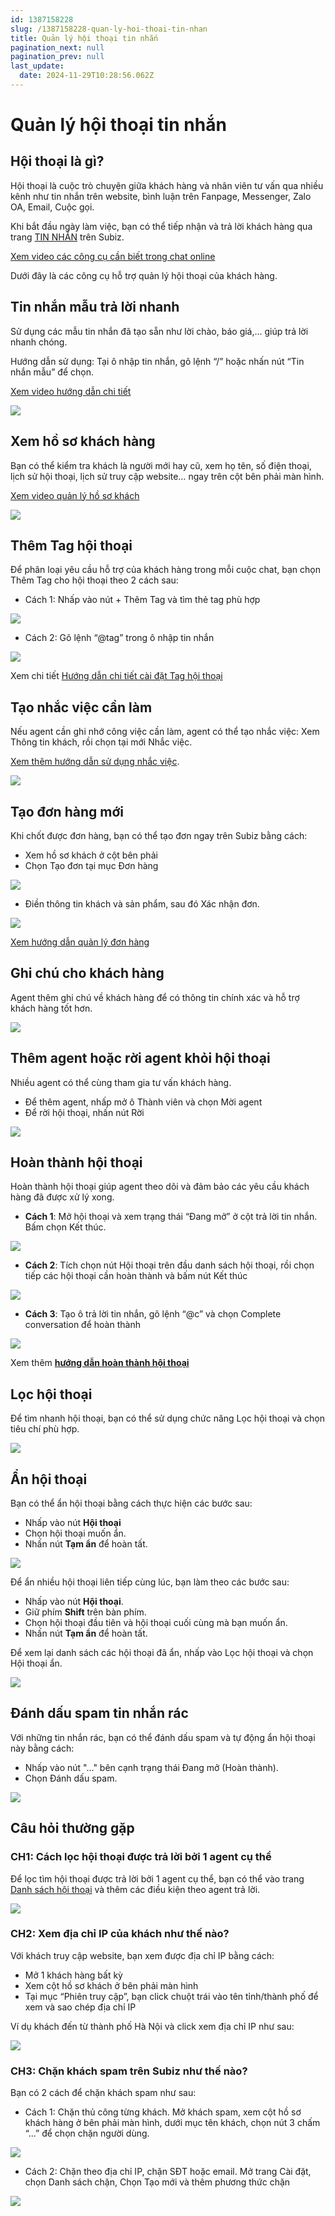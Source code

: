 ```yaml
---
id: 1387158228
slug: /1387158228-quan-ly-hoi-thoai-tin-nhan
title: Quản lý hội thoại tin nhắn
pagination_next: null
pagination_prev: null
last_update:
  date: 2024-11-29T10:28:56.062Z
---
```


# Quản lý hội thoại tin nhắn



## Hội thoại là gì?


Hội thoại là cuộc trò chuyện giữa khách hàng và nhân viên tư vấn qua nhiều kênh như tin nhắn trên website, bình luận trên Fanpage, Messenger, Zalo OA, Email, Cuộc gọi.

Khi bắt đầu ngày làm việc, bạn có thể tiếp nhận và trả lời khách hàng qua trang [TIN NHẮN](https://app.subiz.com.vn/convo) trên Subiz. 

[Xem video các công cụ cần biết trong chat online](https://www.youtube.com/watch?v=oi6nmPYPAPk&t=1s)

Dưới đây là các công cụ hỗ trợ quản lý hội thoại của khách hàng.
## Tin nhắn mẫu trả lời nhanh


Sử dụng các mẫu tin nhắn đã tạo sẵn như lời chào, báo giá,... giúp trả lời nhanh chóng.

Hướng dẫn sử dụng: Tại ô nhập tin nhắn, gõ lệnh “/” hoặc nhấn nút “Tin nhắn mẫu” để chọn.

[Xem video hướng dẫn chi tiết](https://www.youtube.com/watch?v=d4Fo9eOcgp4)




![](https://vcdn.subiz-cdn.com/file/fisgyrdjfzttugzsvrpu_acpxkgumifuoofoosble/unnamed.png)



## Xem hồ sơ khách hàng


Bạn có thể kiểm tra khách là người mới hay cũ, xem họ tên, số điện thoại, lịch sử hội thoại, lịch sử truy cập website… ngay trên cột bên phải màn hình.



[Xem video quản lý hồ sơ khách](https://www.youtube.com/watch?v=mgdD4D_OXv8)




![](https://vcdn.subiz-cdn.com/file/fisgyraxfecnzaeimgmi_acpxkgumifuoofoosble/unnamed.png)

## Thêm Tag hội thoại


Để phân loại yêu cầu hỗ trợ của khách hàng trong mỗi cuộc chat, bạn chọn Thêm Tag cho hội thoại theo 2 cách sau:



- Cách 1: Nhấp vào nút + Thêm Tag và tìm thẻ tag phù hợp




![](https://vcdn.subiz-cdn.com/file/fisgyraxjxvumktqykzz_acpxkgumifuoofoosble/unnamed.png)




- Cách 2: Gõ lệnh “@tag” trong ô nhập tin nhắn




![](https://vcdn.subiz-cdn.com/file/fisgyraxopktxxahtisv_acpxkgumifuoofoosble/unnamed.png)


Xem chi tiết [Hướng dẫn chi tiết cài đặt Tag hội thoại](https://subiz.com.vn/docs/662546069-tag-hoi-thoai)
## Tạo nhắc việc cần làm


Nếu agent cần ghi nhớ công việc cần làm, agent có thể tạo nhắc việc: Xem Thông tin khách, rồi chọn tại mới Nhắc việc.

[Xem thêm hướng dẫn sử dụng nhắc việc](https://subiz.com.vn/docs/2039731542-nhac-viec-can-lam).




![](https://vcdn.subiz-cdn.com/file/fisgyraxttqtiqsjujqq_acpxkgumifuoofoosble/unnamed.png)

## Tạo đơn hàng mới


Khi chốt được đơn hàng, bạn có thể tạo đơn ngay trên Subiz bằng cách: 

- Xem hồ sơ khách ở cột bên phải
- Chọn Tạo đơn tại mục Đơn hàng


![](https://vcdn.subiz-cdn.com/file/fisgyraxykkaijlgpvzc_acpxkgumifuoofoosble/unnamed.png)




- Điền thông tin khách và sản phẩm, sau đó Xác nhận đơn.




![](https://vcdn.subiz-cdn.com/file/fisgyrayduvzwmnbbhej_acpxkgumifuoofoosble/unnamed.png)


[Xem hướng dẫn quản lý đơn hàng](https://subiz.com.vn/docs/1276788659-don-hang)
## Ghi chú cho khách hàng


Agent thêm ghi chú về khách hàng để có thông tin chính xác và hỗ trợ khách hàng tốt hơn.




![](https://vcdn.subiz-cdn.com/file/fisgyrayjmforwqpodsp_acpxkgumifuoofoosble/unnamed.png)

## Thêm agent hoặc rời agent khỏi hội thoại


Nhiều agent có thể cùng tham gia tư vấn khách hàng. 



- Để thêm agent, nhấp mở ô Thành viên và chọn Mời agent
- Để rời hội thoại, nhấn nút Rời




![](https://vcdn.subiz-cdn.com/file/fisgyraynwdvbbyvsevl_acpxkgumifuoofoosble/unnamed.png)

## Hoàn thành hội thoại


Hoàn thành hội thoại giúp agent theo dõi và đảm bảo các yêu cầu khách hàng đã được xử lý xong.

- **Cách 1**: Mở hội thoại và xem trạng thái “Đang mở” ở cột trả lời tin nhắn. Bấm chọn Kết thúc.


![](https://vcdn.subiz-cdn.com/file/fisgyrayrkfllolqdfsl_acpxkgumifuoofoosble/unnamed.png)


- **Cách 2**: Tích chọn nút Hội thoại trên đầu danh sách hội thoại, rồi chọn tiếp các hội thoại cần hoàn thành và bấm nút Kết thúc


![](https://vcdn.subiz-cdn.com/file/fisgyraywndojwubffpj_acpxkgumifuoofoosble/unnamed.png)


- **Cách 3**: Tạo ô trả lời tin nhắn, gõ lệnh “@c” và chọn Complete conversation để hoàn thành


![](https://vcdn.subiz-cdn.com/file/fisgyrdjmtefsekepvog_acpxkgumifuoofoosble/unnamed.png)


Xem thêm **[hướng dẫn hoàn thành hội thoại](https://subiz.com.vn/docs/573485226-tu-dong-hoan-thanh-hoi-thoai)**
## Lọc hội thoại


Để tìm nhanh hội thoại, bạn có thể sử dụng chức năng Lọc hội thoại và chọn tiêu chí phù hợp.




![](https://vcdn.subiz-cdn.com/file/fisgyrazkucyxlrtzyvk_acpxkgumifuoofoosble/unnamed.png)

## Ẩn hội thoại


Bạn có thể ẩn hội thoại bằng cách thực hiện các bước sau:

- Nhấp vào nút **Hội thoại**
- Chọn hội thoại muốn ẩn.
- Nhấn nút **Tạm ẩn** để hoàn tất.


![](https://vcdn.subiz-cdn.com/file/fisgyrdjsallnwaudijb_acpxkgumifuoofoosble/unnamed.png)




Để ẩn nhiều hội thoại liên tiếp cùng lúc, bạn làm theo các bước sau:

- Nhấp vào nút **Hội thoại**.
- Giữ phím **Shift** trên bàn phím.
- Chọn hội thoại đầu tiên và hội thoại cuối cùng mà bạn muốn ẩn.
- Nhấn nút **Tạm ẩn** để hoàn tất.

Để xem lại danh sách các hội thoại đã ẩn, nhấp vào Lọc hội thoại và chọn Hội thoại ẩn.




![](https://vcdn.subiz-cdn.com/file/fisgyrazwwxmhlpmqzxb_acpxkgumifuoofoosble/unnamed.png)

## Đánh dấu spam tin nhắn rác


Với những tin nhắn rác, bạn có thể đánh dấu spam và tự động ẩn hội thoại này bằng cách:

- Nhấp vào nút "..." bên cạnh trạng thái Đang mở (Hoàn thành).
- Chọn Đánh dấu spam.




![](https://vcdn.subiz-cdn.com/file/fisgyrbadqjkkbhzhrux_acpxkgumifuoofoosble/unnamed.png)

## Câu hỏi thường gặp

### CH1: Cách lọc hội thoại được trả lời bởi 1 agent cụ thể


Để lọc tìm hội thoại được trả lời bởi 1 agent cụ thể, bạn có thể vào trang [Danh sách hội thoại](https://app.subiz.com.vn/new-reports/convo-list) và thêm các điều kiện theo agent trả lời.




![](https://vcdn.subiz-cdn.com/file/fisgyrbaiqfbcoedfziw_acpxkgumifuoofoosble/unnamed.png)

### CH2: Xem địa chỉ IP của khách như thế nào?


Với khách truy cập website, bạn xem được địa chỉ IP bằng cách: 

- Mở 1 khách hàng bất kỳ
- Xem cột hồ sơ khách ở bên phải màn hình
- Tại mục “Phiên truy cập”, bạn click chuột trái vào tên tỉnh/thành phố để xem và sao chép địa chỉ IP



Ví dụ khách đến từ thành phố Hà Nội và click xem địa chỉ IP như sau:


![](https://vcdn.subiz-cdn.com/file/fisgyrbaovzvkxqgquhm_acpxkgumifuoofoosble/unnamed.png)



### CH3: Chặn khách spam trên Subiz như thế nào?


Bạn có 2 cách để chặn khách spam như sau:

- Cách 1: Chặn thủ công từng khách. Mở khách spam, xem cột hồ sơ khách hàng ở bên phải màn hình, dưới mục tên khách, chọn nút 3 chấm “...” để chọn chặn người dùng.




![](https://vcdn.subiz-cdn.com/file/fisgyrbarpvxijapvtuf_acpxkgumifuoofoosble/unnamed.png)




- Cách 2: Chặn theo địa chỉ IP, chặn SĐT hoặc email. Mở trang Cài đặt, chọn Danh sách chặn, Chọn Tạo mới và thêm phương thức chặn




![](https://vcdn.subiz-cdn.com/file/fisgyrbaveqrsybcxzxw_acpxkgumifuoofoosble/unnamed.png)